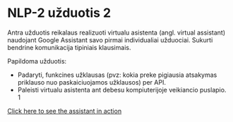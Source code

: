 # NLP-2 užduotis 2

Antra užduotis reikalaus realizuoti virtualu asistenta (angl. virtual assistant) naudojant Google
Assistant savo pirmai individualiai užduociai. Sukurti bendrine komunikacija tipiniais klausimais.


Papildoma užduotis:
- Padaryti, funkcines užklausas (pvz: kokia preke pigiausia atsakymas priklauso nuo paskaiciuojamos
užklausos) per API.
- Paleisti virtualu asistenta ant debesu kompiuterijoje veikiancio puslapio.
1



[Click here to see the assistant in action](https://dovmar.github.io/NLP-2/)
